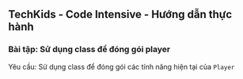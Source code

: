 ## TechKids - Code Intensive - Hướng dẫn thực hành
### Bài tập: Sử dụng class để đóng gói player

Yêu cầu: Sử dụng class để đóng gói các tính năng hiện tại của `Player`